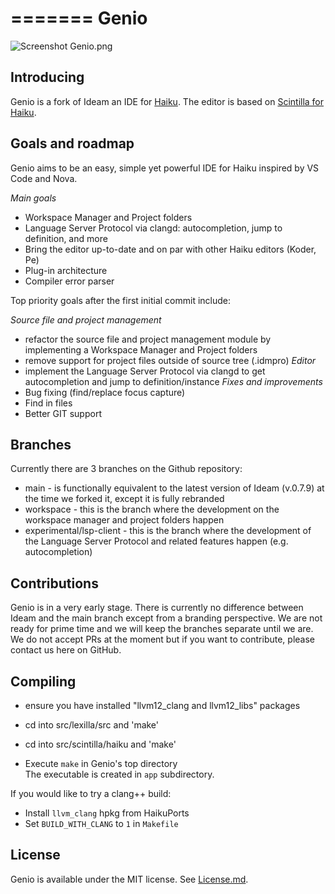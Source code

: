 =======
Genio
================
![Screenshot](https://github.com/nexus6-haiku/Genio/blob/main/data/screenshot/Genio.png)
    Genio.png

Introducing
------------------
Genio is a fork of Ideam an IDE for [Haiku](https://www.haiku-os.org).
The editor is based on [Scintilla for Haiku](https://sourceforge.net/p/scintilla/haiku/ci/default/tree/).  

Goals and roadmap
------------------
Genio aims to be an easy, simple yet powerful IDE for Haiku inspired by VS Code and Nova.

*Main goals*
* Workspace Manager and Project folders
* Language Server Protocol via clangd: autocompletion, jump to definition, and more
* Bring the editor up-to-date and on par with other Haiku editors (Koder, Pe)
* Plug-in architecture
* Compiler error parser

Top priority goals after the first initial commit include:

*Source file and project management*
* refactor the source file and project management module by implementing a Workspace Manager and Project folders
* remove support for project files outside of source tree (.idmpro)
*Editor*
* implement the Language Server Protocol via clangd to get autocompletion and jump to definition/instance
*Fixes and improvements*
* Bug fixing (find/replace focus capture)
* Find in files
* Better GIT support

Branches
------------------
Currently there are 3 branches on the Github repository:
* main - is functionally equivalent to the latest version of Ideam (v.0.7.9) at the time we forked it, except it is fully rebranded
* workspace - this is the branch where the development on the workspace manager and project folders happen
* experimental/lsp-client - this is the branch where the development of the Language Server Protocol and related features happen (e.g. autocompletion)
	
Contributions
------------------
Genio is in a very early stage. There is currently no difference between Ideam and the main branch except from a branding perspective.
We are not ready for prime time and we will keep the branches separate until we are.
We do not accept PRs at the moment but if you want to contribute, please contact us here on GitHub.

Compiling
----------------

* ensure you have installed "llvm12_clang and llvm12_libs" packages

* cd into src/lexilla/src and 'make'
* cd into src/scintilla/haiku and 'make'

* Execute `make` in Genio's top directory  
The executable is created in `app` subdirectory.  

If you would like to try a clang++ build:
* Install `llvm_clang` hpkg from HaikuPorts
* Set `BUILD_WITH_CLANG` to `1` in `Makefile`

License
----------------
Genio is available under the MIT license. See [License.md](License.md).

